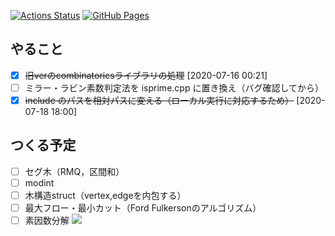 [![Actions Status](https://github.com/idat50me/cpp_lib/workflows/verify/badge.svg)](https://github.com/idat50me/cpp_lib/actions)
[![GitHub Pages](https://img.shields.io/static/v1?label=GitHub+Pages&message=+&color=brightgreen&logo=github)](https://idat50me.github.io/cpp_lib/)

## やること
* [x] ~~旧verのcombinatoricsライブラリの処理~~ [2020-07-16 00:21]
* [ ] ミラー・ラビン素数判定法を isprime.cpp に置き換え（バグ確認してから）
* [x] ~~include のパスを相対パスに変える（ローカル実行に対応するため）~~ [2020-07-18 18:00]

## つくる予定
- [ ] セグ木（RMQ，区間和）
- [ ] modint
- [ ] 木構造struct（vertex,edgeを内包する）
- [ ] 最大フロー・最小カット（Ford Fulkersonのアルゴリズム）
- [ ] 素因数分解 <img src="https://latex.codecogs.com/svg.latex?O(n^{\frac&space;1&space;4})" />

